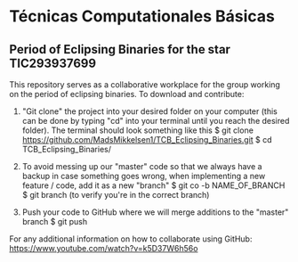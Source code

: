 # Técnicas Computationales Básicas
## Period of Eclipsing Binaries for the star TIC293937699

This repository serves as a collaborative workplace for the group working on the period of eclipsing binaries.
To download and contribute:

1) "Git clone" the project into your desired folder on your computer (this can be done by typing "cd" into your terminal until you reach the desired folder). The terminal should look something like this
$ git clone https://github.com/MadsMikkelsen1/TCB_Eclipsing_Binaries.git
$ cd TCB_Eclipsing_Binaries/

2) To avoid messing up our "master" code so that we always have a backup in case something goes wrong, when implementing a new feature / code, add it as a new "branch"
$ git co -b NAME_OF_BRANCH
$ git branch (to verify you're in the correct branch)

3) Push your code to GitHub where we will merge additions to the "master" branch
$ git push

For any additional information on how to collaborate using GitHub:
https://www.youtube.com/watch?v=k5D37W6h56o